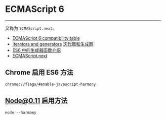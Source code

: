 
# ECMAScript 6

----

又称为 `ECMAScript.next`。

* [ECMAScript 6 compatibility table](https://kangax.github.io/compat-table/es6/)
* [Iterators and generators](https://developer.mozilla.org/en-US/docs/Web/JavaScript/Guide/Iterators_and_Generators)
  [迭代器和生成器](https://developer.mozilla.org/zh-CN/docs/JavaScript/Guide/Iterators_and_Generators)
* [ES6 中的生成器函数介绍](https://www.imququ.com/post/generator-function-in-es6.html)
* [ECMAScript.next](http://www.2ality.com/search/label/esnext)

## Chrome 启用 ES6 方法

```
chrome://flags/#enable-javascript-harmony
```

## Node@0.11 启用方法

```
node --harmony
```
